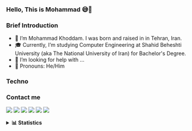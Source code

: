 ### Hello, This is Mohammad 😅👋

<!--
**mkh2097/mkh2097** is a ✨ _special_ ✨ repository because its `README.md` (this file) appears on your GitHub profile.
-->

### Brief Introduction

- 🌱 I’m Mohammad Khoddam. I was born and raised in in Tehran, Iran.
- 🎓 Currently, I’m studying Computer Engineering at Shahid Beheshti University (aka The National University of Iran) for Bachelor's Degree.
- 🤔 I’m looking for help with ...
- 🙂 Pronouns: He/Him

### Techno

### Contact me
<p align="left">
<a href="mailto:mkh2097@gmail.com"><img src="https://img.shields.io/badge/-mkh2097@gmail.com-B23121?style=for-the-badge&logo=Gmail&logoColor=white"/></a>
<a href="mailto:mkh2097@outlook.com"><img src="https://img.shields.io/badge/-mkh2097@outlook.com-0072c6?style=for-the-badge&logo=Microsoft&logoColor=white"/></a>
<a href="https://www.linkedin.com/in/mkh2097/"><img src="https://img.shields.io/badge/-mkh2097-0e76a8?style=for-the-badge&logo=Linkedin&logoColor=white"/></a>
<a href="https://www.gitlab.com/mkh2097/"><img src="https://img.shields.io/badge/-mkh2097-000000?style=for-the-badge&logo=gitlab&logoColor=white"/></a>
<a href="https://twitter.com/mkh2097"><img src="https://img.shields.io/badge/-mkh2097-00acee?style=for-the-badge&logo=Twitter&logoColor=white"/></a>
<a href="https://soundcloud.com/mkh2097"><img src="https://img.shields.io/badge/-mkh2097-ff8800?style=for-the-badge&logo=Soundcloud&logoColor=white"/></a>
</p>

<details><summary><b>📊 Statistics</b></summary>


- 📈 My Github Stats
  <p align="center">
  <img height="180em" src="https://github-readme-stats.vercel.app/api?username=mkh2097&count_private=true&show_icons=true&theme=tokyonight" />

- 🐱‍👤 My Top Languages
  </p>
  <p align="center">
  <img height="164em" src="https://github-readme-stats.vercel.app/api/top-langs/?username=mkh2097&layout=compact&theme=tokyonight"/>
  </p>
                                                                                                                                   
- ⚡ My Streak 
  </p>
  <p align="center">
  <img height="164em" src="https://github-readme-streak-stats.herokuapp.com?user=mkh2097&theme=tokyonight"/>
  </p>
                                                                                                                                   
  </details>                                                                                                                                 
